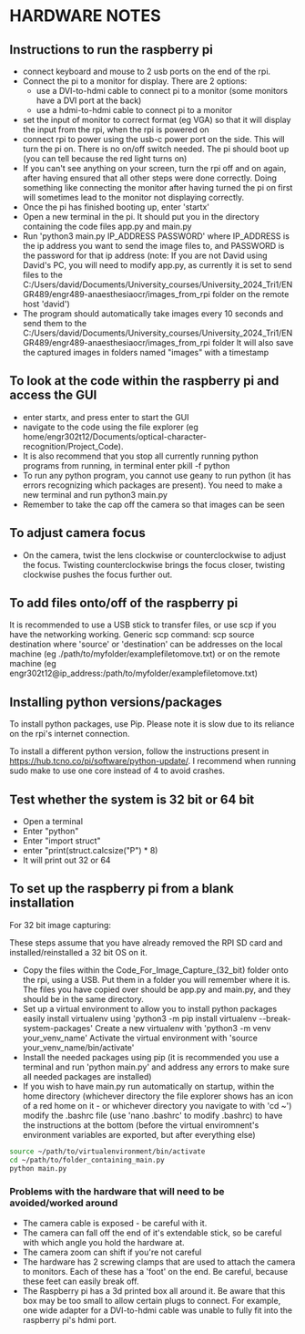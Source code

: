 
# HARDWARE NOTES

## Instructions to run the raspberry pi

- connect keyboard and mouse to 2 usb ports on the end of the rpi.
- Connect the pi to a monitor for display. There are 2 options:
  - use a DVI-to-hdmi cable to connect pi to a monitor (some monitors have a DVI port at the back)
  - use a hdmi-to-hdmi cable to connect pi to a monitor
- set the input of monitor to correct format (eg VGA) so that it will display the input from the rpi, when the rpi is powered on
- connect rpi to power using the usb-c power port on the side. This will turn the pi on. There is no on/off switch needed.
The pi should boot up (you can tell because the red light turns on)
- If you can't see anything on your screen, turn the rpi off and on again, after having ensured that all other steps were done correctly.
Doing something like connecting the monitor after having turned the pi on first will sometimes lead to the monitor not displaying correctly.
- Once the pi has finished booting up, enter 'startx'
- Open a new terminal in the pi. It should put you in the directory containing the code files app.py and main.py
- Run 'python3 main.py IP_ADDRESS PASSWORD' where IP_ADDRESS is the ip address you want to send the image files to, and PASSWORD is the password for that ip address
(note: If you are not David using David's PC, you will need to modify app.py, as currently it is set to send files to the C:/Users/david/Documents/University_courses/University_2024_Tri1/ENGR489/engr489-anaesthesiaocr/images_from_rpi folder on the remote host 'david')
- The program should automatically take images every 10 seconds and send them to the C:/Users/david/Documents/University_courses/University_2024_Tri1/ENGR489/engr489-anaesthesiaocr/images_from_rpi folder
It will also save the captured images in folders named "images" with a timestamp

## To look at the code within the raspberry pi and access the GUI

- enter startx, and press enter to start the GUI
- navigate to the code using the file explorer (eg home/engr302t12/Documents/optical-character-recognition/Project_Code).
- It is also recommend that you stop all currently running python programs from running, in terminal enter pkill -f python
- To run any python program, you cannot use geany to run python (it has errors recognizing which packages are present).
You need to make a new terminal and run python3 main.py
- Remember to take the cap off the camera so that images can be seen

## To adjust camera focus

- On the camera, twist the lens clockwise or counterclockwise to adjust the focus. Twisting counterclockwise brings the focus closer, twisting clockwise pushes the focus further out.

## To add files onto/off of the raspberry pi

It is recommended to use a USB stick to transfer files, or use scp if you have the networking working.
Generic scp command:
scp source destination
where 'source' or 'destination' can be addresses on the local machine (eg ./path/to/myfolder/examplefiletomove.txt) or on the remote machine (eg engr302t12@ip_address:/path/to/myfolder/examplefiletomove.txt)

## Installing python versions/packages

To install python packages, use Pip. Please note it is slow due to its reliance on the rpi's internet connection.

To install a different python version, follow the instructions present in https://hub.tcno.co/pi/software/python-update/.
I recommend when running sudo make to use one core instead of 4 to avoid crashes.

## Test whether the system is 32 bit or 64 bit

- Open a terminal
- Enter "python"
- Enter "import struct"
- enter "print(struct.calcsize("P") * 8)
- It will print out 32 or 64

## To set up the raspberry pi from a blank installation

For 32 bit image capturing:

These steps assume that you have already removed the RPI SD card and installed/reinstalled a 32 bit OS on it.

- Copy the files within the Code_For_Image_Capture_(32_bit) folder onto the rpi, using a USB. Put them in a folder you will remember where it is. The files you have copied over should be app.py and main.py, and they should be in the same directory.
- Set up a virtual environment to allow you to install python packages easily
install virtualenv using 'python3 -m pip install virtualenv --break-system-packages'
Create a new virtualenv with 'python3 -m venv your_venv_name'
Activate the virtual environment with 'source your_venv_name/bin/activate'
- Install the needed packages using pip (it is recommended you use a terminal and run 'python main.py' and address any errors to make sure all needed packages are installed)
- If you wish to have main.py run automatically on startup, within the home directory (whichever directory the file explorer shows has an icon of a red home on it - or whichever directory you navigate to with 'cd ~') modify the .bashrc file (use 'nano .bashrc' to modify .bashrc) to have the instructions at the bottom (before the virtual enviromnent's environment variables are exported, but after everything else)

```bash
source ~/path/to/virtualenvironment/bin/activate
cd ~/path/to/folder_containing_main.py
python main.py
```

### Problems with the hardware that will need to be avoided/worked around

- The camera cable is exposed - be careful with it.
- The camera can fall off the end of it's extendable stick, so be careful with which angle you hold the hardware at.
- The camera zoom can shift if you're not careful
- The hardware has 2 screwing clamps that are used to attach the camera to monitors. Each of these has a 'foot' on the end.
Be careful, because these feet can easily break off.
- The Raspberry pi has a 3d printed box all around it. Be aware that this box may be too small to allow certain plugs to connect.
For example, one wide adapter for a DVI-to-hdmi cable was unable to fully fit into the raspberry pi's hdmi port.
